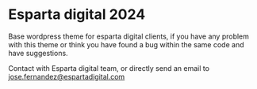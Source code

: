 Esparta digital 2024
===

Base wordpress theme for esparta digital clients, if you have any problem with this theme or think you have found a bug within the same code and have suggestions. 

Contact with Esparta digital team, or directly send an email to jose.fernandez@espartadigital.com